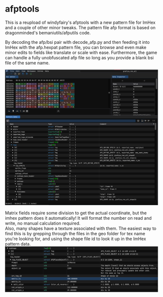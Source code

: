 # afptools
This is a reupload of windyfairy's afptools with a new pattern file for ImHex and a couple of other minor tweaks.
The pattern file afp format is based on dragonminded's bemaniutils/afputils code.  

By decoding the afp/bsi pair with decode_afp.py and then feeding it into ImHex with the afp.hexpat pattern file, you can browse and
even make minor edits to fields like translate or scale with ease. Furthermore, the game can handle a fully unobfuscated
afp file so long as you provide a blank bsi file of the same name.

![ImHex preview 1](images/image1.png)  

Matrix fields require some division to get the actual coordinate, but the imhex pattern does it automatically! It will 
format the number on read and write, no manual calculation required.  
Also, many shapes have a texture associated with them. The easiest way to find this is by grepping through the files in
the geo folder for tex name you're looking for, and using the shape file id to look it up in the ImHex pattern data.
![Alt text](images/image2.png)

